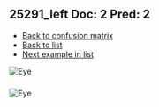 ## 25291_left Doc: 2 Pred: 2
- [Back to confusion matrix](https://github.com/juliandewit/kaggle_retinopathy/blob/master/matrix.md)
- [Back to list](https://github.com/juliandewit/kaggle_retinopathy/blob/master/lists/22/list.md)
- [Next example in list](https://github.com/juliandewit/kaggle_retinopathy/blob/master/lists/22/25/25330_left.md)

![Eye](https://retinopaty.blob.core.windows.net/size1024/25291_left_2.jpeg)

### 

![Eye]()

